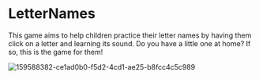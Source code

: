# LetterNames

This game aims to help children practice their letter names by having them click on a letter and learning its sound. Do you have a little one at home? If so, this is the game for them!

![159588382-ce1ad0b0-f5d2-4cd1-ae25-b8fcc4c5c989](https://user-images.githubusercontent.com/91508647/159589264-6cf63c1d-da1a-472d-9d49-d0178e8a776c.png)
